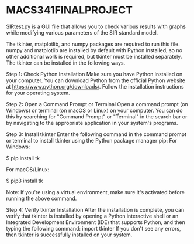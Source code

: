 # MACS341FINALPROJECT

SIRtest.py is a GUI file that allows you to check various results with graphs while modifying various parameters of the SIR standard model.

The tkinter, matplotlib, and numpy packages are required to run this file. numpy and matplotlib are installed by default with Python installed, so no other additional work is required, but tkinter must be installed separately.
The tkinter can be installed in the following ways.

Step 1: Check Python Installation
Make sure you have Python installed on your computer. You can download Python from the official Python website at https://www.python.org/downloads/. Follow the installation instructions for your operating system.

Step 2: Open a Command Prompt or Terminal
Open a command prompt (on Windows) or terminal (on macOS or Linux) on your computer. You can do this by searching for "Command Prompt" or "Terminal" in the search bar or by navigating to the appropriate application in your system's programs.

Step 3: Install tkinter
Enter the following command in the command prompt or terminal to install tkinter using the Python package manager pip:
  For Windows:

  $ pip install tk

  For macOS/Linux:

  $ pip3 install tk

Note: If you're using a virtual environment, make sure it's activated before running the above command.

Step 4: Verify tkinter Installation
After the installation is complete, you can verify that tkinter is installed by opening a Python interactive shell or an Integrated Development Environment (IDE) that supports Python, and then typing the following command:
  import tkinter
If you don't see any errors, then tkinter is successfully installed on your system.
